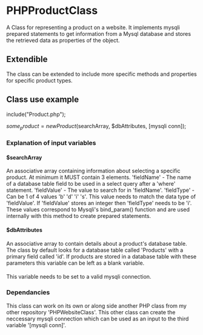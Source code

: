 # PHPProductClass
A Class for representing a product on a website.  It implements mysqli prepared statements to get information from a Mysql database and stores the retrieved data as properties of the object.
## Extendible
The class can be extended to include more specific methods and properties for specific product types.
## Class use example
include("Product.php");

$some_product = new Product($searchArray, $dbAttributes, [mysqli conn]);

### Explanation of input variables

#### $searchArray
An associative array containing information about selecting a specific product.  At minimum it MUST contain 3 elements.
'fieldName' - The name of a database table field to be used in a select query after a 'where' statement.
'fieldValue' - The value to search for in 'fieldName'.
'fieldType' - Can be 1 of 4 values 'b' 'd' 'i' 's'.  This value needs to match the data type of 'fieldValue'.  If 'fieldValue' stores an integer then 'fieldType' needs to be 'i'.  These values correspond to Mysqli's bind_param() function and are used internally with this method to create prepared statements.
#### $dbAttributes
An associative array to contain details about a product's database table.  The class by default looks for a database table called 'Products' with a primary field called 'id'.  If products are stored in a database table with these parameters this variable can be left as a blank variable.
#### <mysqli conn>
This variable needs to be set to a valid mysqli connection.

### Dependancies
This class can work on its own or along side another PHP class from my other repository 'PHPWebsiteClass'.  This other class can create the neccessary mysqli connection which can be used as an input to the third variable '[mysqli conn]'.
